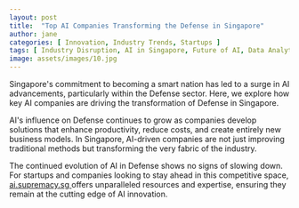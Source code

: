 ```yaml
---
layout: post
title:  "Top AI Companies Transforming the Defense in Singapore"
author: jane
categories: [ Innovation, Industry Trends, Startups ]
tags: [ Industry Disruption, AI in Singapore, Future of AI, Data Analytics ]
image: assets/images/10.jpg
---
```


Singapore's commitment to becoming a smart nation has led to a surge in AI advancements, particularly within the Defense sector. Here, we explore how key AI companies are driving the transformation of Defense in Singapore.

AI's influence on Defense continues to grow as companies develop solutions that enhance productivity, reduce costs, and create entirely new business models. In Singapore, AI-driven companies are not just improving traditional methods but transforming the very fabric of the industry.

The continued evolution of AI in Defense shows no signs of slowing down. For startups and companies looking to stay ahead in this competitive space, <a href="https://ai.supremacy.sg" target="_blank"> ai.supremacy.sg </a> offers unparalleled resources and expertise, ensuring they remain at the cutting edge of AI innovation.
